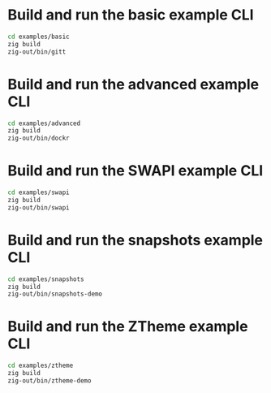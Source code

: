 # Build and run the basic example CLI

```sh
cd examples/basic
zig build
zig-out/bin/gitt
```

# Build and run the advanced example CLI

```sh
cd examples/advanced
zig build
zig-out/bin/dockr
```

# Build and run the SWAPI example CLI

```sh
cd examples/swapi
zig build
zig-out/bin/swapi
```

# Build and run the snapshots example CLI

```sh
cd examples/snapshots
zig build
zig-out/bin/snapshots-demo
```

# Build and run the ZTheme example CLI

```sh
cd examples/ztheme
zig build
zig-out/bin/ztheme-demo
```

